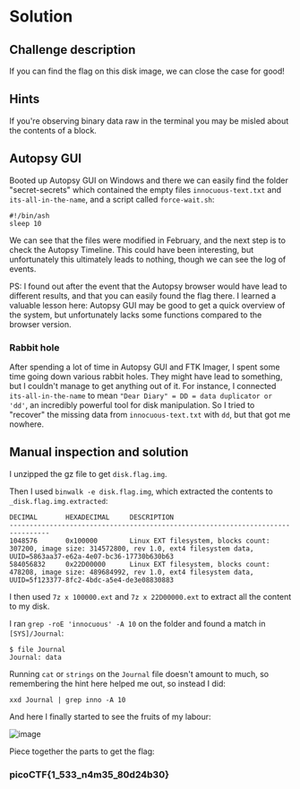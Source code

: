 # Solution

## Challenge description
If you can find the flag on this disk image, we can close the case for good!
## Hints
If you're observing binary data raw in the terminal you may be misled about the contents of a block.
## Autopsy GUI
Booted up Autopsy GUI on Windows and there we can easily find the folder "secret-secrets" which contained the empty files `innocuous-text.txt` and `its-all-in-the-name`, and a script called `force-wait.sh`: 
```
#!/bin/ash
sleep 10
```

We can see that the files were modified in February, and the next step is to check the Autopsy Timeline. This could have been interesting, but unfortunately this ultimately leads to nothing, though we can see the log of events.

PS: I found out after the event that the Autopsy browser would have lead to different results, and that you can easily found the flag there. I learned a valuable lesson here: Autopsy GUI may be good to get a quick overview of the system, but unfortunately lacks some functions compared to the browser version.

### Rabbit hole
After spending a lot of time in Autopsy GUI and FTK Imager, I spent some time going down various rabbit holes. They might have lead to something, but I couldn't manage to get anything out of it.
For instance, I connected `its-all-in-the-name` to mean `"Dear Diary" = DD = data duplicator or 'dd'`, an incredibly powerful tool for disk manipulation. So I tried to "recover" the missing data from `innocuous-text.txt` with `dd`, but that got me nowhere.

## Manual inspection and solution
I unzipped the gz file to get `disk.flag.img`. 

Then I used `binwalk -e disk.flag.img`, which extracted the contents to `_disk.flag.img.extracted`:
```
DECIMAL       HEXADECIMAL     DESCRIPTION
--------------------------------------------------------------------------------
1048576       0x100000        Linux EXT filesystem, blocks count: 307200, image size: 314572800, rev 1.0, ext4 filesystem data, UUID=5863aa37-e62a-4e07-bc36-17730b630b63
584056832     0x22D00000      Linux EXT filesystem, blocks count: 478208, image size: 489684992, rev 1.0, ext4 filesystem data, UUID=5f123377-8fc2-4bdc-a5e4-de3e08830883
```
I then used `7z x 100000.ext` and `7z x 22D00000.ext` to extract all the content to my disk.

I ran `grep -roE 'innocuous' -A 10` on the folder and found a match in `[SYS]/Journal`:
```
$ file Journal   
Journal: data
```
Running `cat` or `strings` on the `Journal` file doesn't amount to much, so remembering the hint here helped me out, so instead I did:

```
xxd Journal | grep inno -A 10
```
And here I finally started to see the fruits of my labour:

![image](https://github.com/drgnslyah/ctf-writeups/assets/66890316/41a5df95-2d85-40e4-a748-040b56f0441c)


Piece together the parts to get the flag:

### picoCTF{1_533_n4m35_80d24b30}
